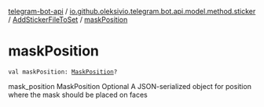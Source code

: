 [telegram-bot-api](../../index.md) / [io.github.oleksivio.telegram.bot.api.model.method.sticker](../index.md) / [AddStickerFileToSet](index.md) / [maskPosition](./mask-position.md)

# maskPosition

`val maskPosition: `[`MaskPosition`](../../io.github.oleksivio.telegram.bot.api.model.objects.std.sticker/-mask-position/index.md)`?`

mask_position MaskPosition Optional A JSON-serialized object for position where the mask should be placed on faces

